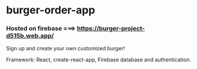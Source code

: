 # burger-order-app

### Hosted on firebase ===> https://burger-project-d515b.web.app/

Sign up and create your own customized burger!

Framework: React, create-react-app, Firebase database and authentication.
